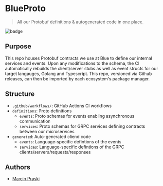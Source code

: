 # BlueProto

> All our Protobuf definitions &amp; autogenerated code in one place.

![badge](https://github.com/blue-health/blue-proto/workflows/Develop/badge.svg)
  
## Purpose

This repo houses Protobuf contracts we use at Blue to define our internal services and events. Upon any modifications to the schema, the CI automatically rebuilds the client/server stubs as well as event structs for our target langauges, Golang and Typescript. This repo, versioned via Github releases, can then be imported by each ecosystem's package manager.

## Structure

- `.github/workflows/`: GitHub Actions CI workflows
- `definitions`: Proto definitions
  - `events`: Proto schemas for events enabling asynchronous communication
  - `services`: Proto schemas for GRPC services defining contracts between our microservices
- `generated`: Auto-generated cliend code
  - `events`: Language-specific defintions of the events
  - `services`: Language-specific defintions of the GRPC clients/servers/requests/responses

## Authors

- [Marcin Praski](https://github.com/mpraski)

